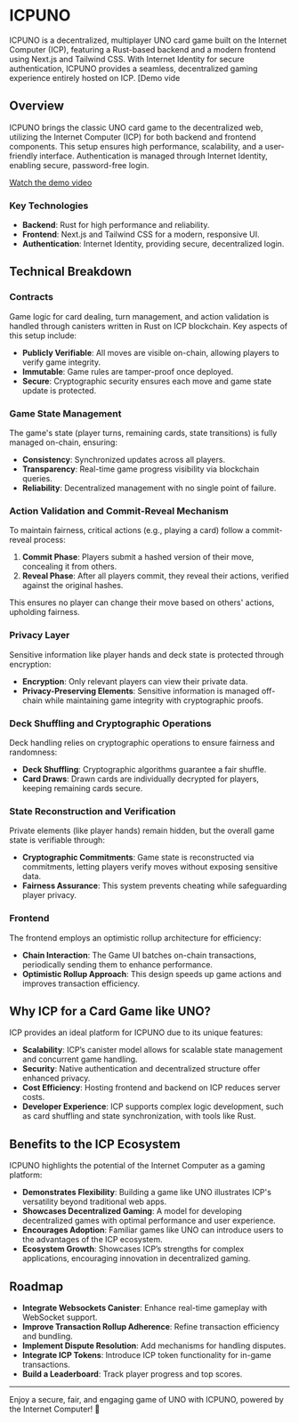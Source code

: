 # ICPUNO

ICPUNO is a decentralized, multiplayer UNO card game built on the Internet Computer (ICP), featuring a Rust-based backend and a modern frontend using Next.js and Tailwind CSS. With Internet Identity for secure authentication, ICPUNO provides a seamless, decentralized gaming experience entirely hosted on ICP.
[Demo vide
## Overview

ICPUNO brings the classic UNO card game to the decentralized web, utilizing the Internet Computer (ICP) for both backend and frontend components. This setup ensures high performance, scalability, and a user-friendly interface. Authentication is managed through Internet Identity, enabling secure, password-free login. 

[Watch the demo video](https://drive.google.com/file/d/1bCEuH9q7sKjDCcwV_padcFWYAz_HOcec/view?usp=sharing)


### Key Technologies
- **Backend**: Rust for high performance and reliability.
- **Frontend**: Next.js and Tailwind CSS for a modern, responsive UI.
- **Authentication**: Internet Identity, providing secure, decentralized login.

## Technical Breakdown

### Contracts

Game logic for card dealing, turn management, and action validation is handled through canisters written in Rust on ICP blockchain. Key aspects of this setup include:

- **Publicly Verifiable**: All moves are visible on-chain, allowing players to verify game integrity.
- **Immutable**: Game rules are tamper-proof once deployed.
- **Secure**: Cryptographic security ensures each move and game state update is protected.

### Game State Management

The game's state (player turns, remaining cards, state transitions) is fully managed on-chain, ensuring:
- **Consistency**: Synchronized updates across all players.
- **Transparency**: Real-time game progress visibility via blockchain queries.
- **Reliability**: Decentralized management with no single point of failure.

### Action Validation and Commit-Reveal Mechanism

To maintain fairness, critical actions (e.g., playing a card) follow a commit-reveal process:
1. **Commit Phase**: Players submit a hashed version of their move, concealing it from others.
2. **Reveal Phase**: After all players commit, they reveal their actions, verified against the original hashes.

This ensures no player can change their move based on others' actions, upholding fairness.

### Privacy Layer

Sensitive information like player hands and deck state is protected through encryption:
- **Encryption**: Only relevant players can view their private data.
- **Privacy-Preserving Elements**: Sensitive information is managed off-chain while maintaining game integrity with cryptographic proofs.

### Deck Shuffling and Cryptographic Operations

Deck handling relies on cryptographic operations to ensure fairness and randomness:
- **Deck Shuffling**: Cryptographic algorithms guarantee a fair shuffle.
- **Card Draws**: Drawn cards are individually decrypted for players, keeping remaining cards secure.

### State Reconstruction and Verification

Private elements (like player hands) remain hidden, but the overall game state is verifiable through:
- **Cryptographic Commitments**: Game state is reconstructed via commitments, letting players verify moves without exposing sensitive data.
- **Fairness Assurance**: This system prevents cheating while safeguarding player privacy.

### Frontend

The frontend employs an optimistic rollup architecture for efficiency:
- **Chain Interaction**: The Game UI batches on-chain transactions, periodically sending them to enhance performance.
- **Optimistic Rollup Approach**: This design speeds up game actions and improves transaction efficiency.

## Why ICP for a Card Game like UNO?

ICP provides an ideal platform for ICPUNO due to its unique features:
- **Scalability**: ICP’s canister model allows for scalable state management and concurrent game handling.
- **Security**: Native authentication and decentralized structure offer enhanced privacy.
- **Cost Efficiency**: Hosting frontend and backend on ICP reduces server costs.
- **Developer Experience**: ICP supports complex logic development, such as card shuffling and state synchronization, with tools like Rust.

## Benefits to the ICP Ecosystem

ICPUNO highlights the potential of the Internet Computer as a gaming platform:
- **Demonstrates Flexibility**: Building a game like UNO illustrates ICP's versatility beyond traditional web apps.
- **Showcases Decentralized Gaming**: A model for developing decentralized games with optimal performance and user experience.
- **Encourages Adoption**: Familiar games like UNO can introduce users to the advantages of the ICP ecosystem.
- **Ecosystem Growth**: Showcases ICP’s strengths for complex applications, encouraging innovation in decentralized gaming.

## Roadmap

- **Integrate Websockets Canister**: Enhance real-time gameplay with WebSocket support.
- **Improve Transaction Rollup Adherence**: Refine transaction efficiency and bundling.
- **Implement Dispute Resolution**: Add mechanisms for handling disputes.
- **Integrate ICP Tokens**: Introduce ICP token functionality for in-game transactions.
- **Build a Leaderboard**: Track player progress and top scores.

---

Enjoy a secure, fair, and engaging game of UNO with ICPUNO, powered by the Internet Computer! 🎉
